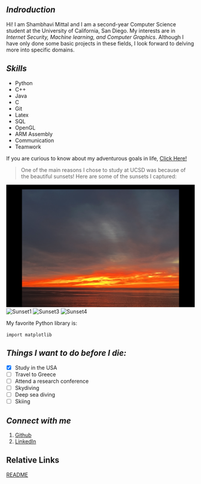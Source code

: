 ## ***Indroduction***
Hi! I am Shambhavi Mittal and I am a second-year Computer Science student at the University of California, San Diego. My interests are in *Internet Security, Machine learning, and Computer Graphics*. Although I have only done some basic projects in these fields, I look forward to delving more into specific domains. 

## ***Skills***
- Python
- C++
- Java
- C
- Git
- Latex
- SQL
- OpenGL
- ARM Assembly
- Communication
- Teamwork


If you are curious to know about my adventurous goals in life, [Click Here!](#things-i-want-to-before-i-die)

> One of the main reasons I chose to study at UCSD was because of the beautiful sunsets! Here are some of the sunsets I captured:

![Sunset2](Sunset2.png)
![Sunset1](Sunset1.png)
![Sunset3](Sunset3.png)
![Sunset4](Sunset4.png)

My favorite Python library is:

```
import matplotlib
```

## ***Things I want to do before I die:***
- [X] Study in the USA
- [ ] Travel to Greece
- [ ] Attend a research conference
- [ ] Skydiving
- [ ] Deep sea diving
- [ ] Skiing

## ***Connect with me***
1. [Github](https://github.com/shambhavi-20)
2. [LinkedIn](www.linkedin.com/in/shambhavi-mittal-035957216)

## **Relative Links**
[README](README.md)